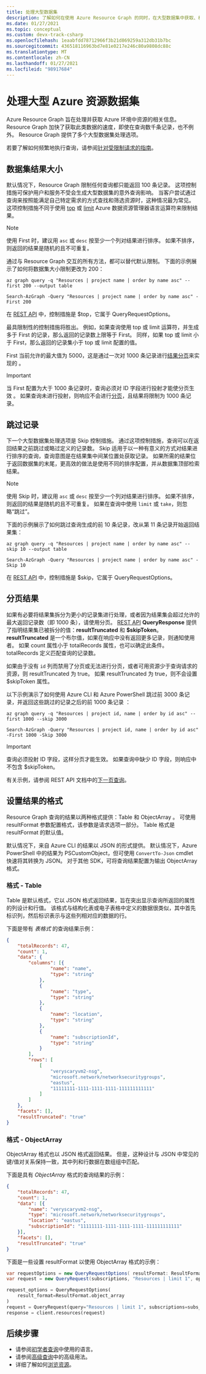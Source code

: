 ```yaml
---
title: 处理大型数据集
description: 了解如何在使用 Azure Resource Graph 的同时，在大型数据集中获取、格式化、分页和跳过记录。
ms.date: 01/27/2021
ms.topic: conceptual
ms.custom: devx-track-csharp
ms.openlocfilehash: 1eaabfdd78712966f3b21d869259a312db31b7bc
ms.sourcegitcommit: 436518116963bd7e81e0217e246c80a9808dc88c
ms.translationtype: MT
ms.contentlocale: zh-CN
ms.lasthandoff: 01/27/2021
ms.locfileid: "98917684"
---
```

# <a name="working-with-large-azure-resource-data-sets"></a>处理大型 Azure 资源数据集

Azure Resource Graph 旨在处理并获取 Azure 环境中资源的相关信息。 Resource Graph 加快了获取此类数据的速度，即使在查询数千条记录，也不例外。 Resource Graph 提供了多个大型数据集处理选项。

若要了解如何频繁地执行查询，请参阅[针对受限制请求的指南](./guidance-for-throttled-requests.md)。

## <a name="data-set-result-size"></a>数据集结果大小

默认情况下，Resource Graph 限制任何查询都只能返回 100 条记录。 这项控制措施可保护用户和服务不受会生成大型数据集的意外查询影响。 当客户尝试通过查询来按照能满足自己特定需求的方式查找和筛选资源时，这种情况最为常见。 这项控制措施不同于使用 [top](/azure/kusto/query/topoperator) 或 [limit](/azure/kusto/query/limitoperator) Azure 数据资源管理器语言运算符来限制结果。

> [!NOTE]
> 使用 First 时，建议用 `asc` 或 `desc` 按至少一个列对结果进行排序。 如果不排序，则返回的结果是随机的且不可重复。

通过与 Resource Graph 交互的所有方法，都可以替代默认限制。 下面的示例展示了如何将数据集大小限制更改为 200：

```azurecli-interactive
az graph query -q "Resources | project name | order by name asc" --first 200 --output table
```

```azurepowershell-interactive
Search-AzGraph -Query "Resources | project name | order by name asc" -First 200
```

在 [REST API](/rest/api/azureresourcegraph/resourcegraph(2019-04-01)/resources/resources) 中，控制措施是 $top，它属于 QueryRequestOptions。

最具限制性的控制措施将胜出。 例如，如果查询使用 top 或 limit 运算符，并生成多于 First 的记录，那么返回的记录数上限等于 First。 同样，如果 top 或 limit 小于 First，那么返回的记录集小于 top 或 limit 配置的值。

First 当前允许的最大值为 5000，这是通过一次对 1000 条记录进行[结果分页](#paging-results)来实现的 。

> [!IMPORTANT]
> 当 First 配置为大于 1000 条记录时，查询必须对 ID 字段进行投射才能使分页生效 。 如果查询未进行投射，则响应不会进行[分页](#paging-results)，且结果将限制为 1000 条记录。

## <a name="skipping-records"></a>跳过记录

下一个大型数据集处理选项是 Skip 控制措施。 通过这项控制措施，查询可以在返回结果之前跳过或略过定义的记录数。 Skip 适用于以一种有意义的方式对结果进行排序的查询，查询意图是在结果集中间某位置处获取记录。 如果所需的结果位于返回数据集的末尾，更高效的做法是使用不同的排序配置，并从数据集顶部检索结果。

> [!NOTE]
> 使用 Skip 时，建议用 `asc` 或 `desc` 按至少一个列对结果进行排序。 如果不排序，则返回的结果是随机的且不可重复。 如果在查询中使用 `limit` 或 `take`，则忽略“跳过”。

下面的示例展示了如何跳过查询生成的前 10 条记录，改从第 11 条记录开始返回结果集：

```azurecli-interactive
az graph query -q "Resources | project name | order by name asc" --skip 10 --output table
```

```azurepowershell-interactive
Search-AzGraph -Query "Resources | project name | order by name asc" -Skip 10
```

在 [REST API](/rest/api/azureresourcegraph/resourcegraph(2019-04-01)/resources/resources) 中，控制措施是 $skip，它属于 QueryRequestOptions。

## <a name="paging-results"></a>分页结果

如果有必要将结果集拆分为更小的记录集进行处理，或者因为结果集会超过允许的最大返回记录数（即 1000 条），请使用分页。 [REST API](/rest/api/azureresourcegraph/resourcegraph(2019-04-01)/resources/resources)
**QueryResponse** 提供了指明结果集已被拆分的值：**resultTruncated** 和 **$skipToken**。 **resultTruncated** 是一个布尔值，如果在响应中没有返回更多记录，则通知使用者。 如果 count 属性小于 totalRecords 属性，也可以确定此条件。 totalRecords 定义匹配查询的记录数。

 如果由于没有 `id` 列而禁用了分页或无法进行分页，或者可用资源少于查询请求的资源，则 resultTruncated 为 true。 如果 resultTruncated 为 true，则不会设置 $skipToken 属性。

以下示例演示了如何使用 Azure CLI 和 Azure PowerShell 跳过前 3000 条记录，并返回这些跳过的记录之后的前 1000 条记录 ：

```azurecli-interactive
az graph query -q "Resources | project id, name | order by id asc" --first 1000 --skip 3000
```

```azurepowershell-interactive
Search-AzGraph -Query "Resources | project id, name | order by id asc" -First 1000 -Skip 3000
```

> [!IMPORTANT]
> 查询必须投射 ID 字段，这样分页才能生效。 如果查询中缺少 ID 字段，则响应中不包含 $skipToken。

有关示例，请参阅 REST API 文档中的[下一页查询](/rest/api/azureresourcegraph/resourcegraph(2019-04-01)/resources/resources#next-page-query)。

## <a name="formatting-results"></a>设置结果的格式

Resource Graph 查询的结果以两种格式提供：Table 和 ObjectArray 。 可使用 resultFormat 参数配置格式，该参数是请求选项一部分。 Table 格式是 resultFormat 的默认值。

默认情况下，来自 Azure CLI 的结果以 JSON 的形式提供。 默认情况下，Azure PowerShell 中的结果为 PSCustomObject，但可使用 `ConvertTo-Json` cmdlet 快速将其转换为 JSON。 对于其他 SDK，可将查询结果配置为输出 ObjectArray 格式。

### <a name="format---table"></a>格式 - Table

Table 是默认格式，它以 JSON 格式返回结果，旨在突出显示查询所返回的属性的列设计和行值。 该格式与结构化表或电子表格中定义的数据很类似，其中首先标识列，然后标识表示与这些列相对应的数据的行。

下面是带有 _表格式_ 的查询结果示例：

```json
{
    "totalRecords": 47,
    "count": 1,
    "data": {
        "columns": [{
                "name": "name",
                "type": "string"
            },
            {
                "name": "type",
                "type": "string"
            },
            {
                "name": "location",
                "type": "string"
            },
            {
                "name": "subscriptionId",
                "type": "string"
            }
        ],
        "rows": [
            [
                "veryscaryvm2-nsg",
                "microsoft.network/networksecuritygroups",
                "eastus",
                "11111111-1111-1111-1111-111111111111"
            ]
        ]
    },
    "facets": [],
    "resultTruncated": "true"
}
```

### <a name="format---objectarray"></a>格式 - ObjectArray

ObjectArray 格式也以 JSON 格式返回结果。 但是，这种设计与 JSON 中常见的键/值对关系保持一致，其中列和行数据在数组组中匹配。

下面是具有 _ObjectArray_ 格式的查询结果的示例：

```json
{
    "totalRecords": 47,
    "count": 1,
    "data": [{
        "name": "veryscaryvm2-nsg",
        "type": "microsoft.network/networksecuritygroups",
        "location": "eastus",
        "subscriptionId": "11111111-1111-1111-1111-111111111111"
    }],
    "facets": [],
    "resultTruncated": "true"
}
```

下面是一些设置 resultFormat 以使用 ObjectArray 格式的示例：

```csharp
var requestOptions = new QueryRequestOptions( resultFormat: ResultFormat.ObjectArray);
var request = new QueryRequest(subscriptions, "Resources | limit 1", options: requestOptions);
```

```python
request_options = QueryRequestOptions(
    result_format=ResultFormat.object_array
)
request = QueryRequest(query="Resources | limit 1", subscriptions=subs_list, options=request_options)
response = client.resources(request)
```

## <a name="next-steps"></a>后续步骤

- 请参阅[初学者查询](../samples/starter.md)中使用的语言。
- 请参阅[高级查询](../samples/advanced.md)中的高级用法。
- 详细了解如何[浏览资源](explore-resources.md)。
